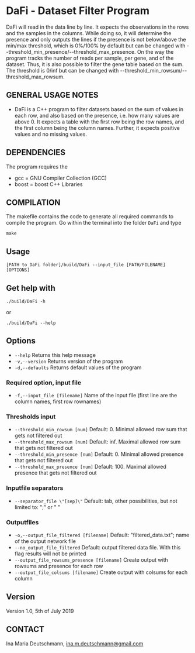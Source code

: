 # DaFi - Dataset Filter Program

DaFi will read in the data line by line. It expects the observations in the rows and the samples in the columns. While doing so, it will determine the presence and only outputs the lines if the presence is not below/above the min/max threshold, which is 0%/100% by default but can be changed with --threshold_min_presence/--threshold_max_presence. On the way the program tracks the number of reads per sample, per gene, and of the dataset. Thus, it is also possible to filter the gene table based on the sum. The threshold is 0/inf but can be changed with --threshold_min_rowsum/--threshold_max_rowsum.


## GENERAL USAGE NOTES
- DaFi is a C++ program to filter datasets based on the sum of values in each row, and also based on the presence, i.e. how many values are above 0. It expects a table with the first row being the row names, and the first column being the column names. Further, it expects positive values and no missing values.

## DEPENDENCIES
The program requires the 
- gcc = GNU Compiler Collection (GCC)
- boost = boost C++ Libraries

## COMPILATION
The makefile contains the code to generate all required commands to compile the program. Go within the terminal into the folder `DaFi` and type
```
make
```

## Usage
```
[PATH to DaFi folder]/build/DaFi --input_file [PATH/FILENAME] [OPTIONS]
```

## Get help with
```
./build/DaFi -h
```
or
```
./build/DaFi --help
```

## Options
- `--help` Returns this help message
- `-v,--version` Returns version of the program
- `-d,--defaults` Returns default values of the program

### Required option, input file
- `-f,--input_file [filename]` Name of the input file (first line are the column names, first row rownames)

### Thresholds input
- `--threshold_min_rowsum [num]` Default: 0. Minimal allowed row sum that gets not filtered out
- `--threshold_max_rowsum [num]` Default: inf. Maximal allowed row sum that gets not filtered out
- `--threshold_min_presence [num]` Default: 0. Minimal allowed presence that gets not filtered out
- `--threshold_max_presence [num]` Default: 100. Maximal allowed presence that gets not filtered out

### Inputfile separators
- `--separator_file \"[sep]\"` Default: tab, other possibilities, but not limited to: \";\" or \" \"

### Outputfiles
- `-o,--output_file_filtered [filename]` Default: \"filtered_data.txt\"; name of the output network file
- `--no_output_file_filtered` Default: output filtered data file. With this flag results will not be printed
- `--output_file_rowsums_presence [filename]` Create output with rowsums and presence for each row
- `--output_file_colsums [filename]` Create output with colsums for each column


## Version
Version 1.0,
5th of July 2019

## CONTACT
Ina Maria Deutschmann,
ina.m.deutschmann@gmail.com
